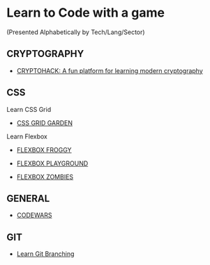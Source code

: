 # Learn to Code with a game

(Presented Alphabetically by Tech/Lang/Sector)

## CRYPTOGRAPHY

* [CRYPTOHACK: A fun platform for learning modern cryptography](https://cryptohack.org/)

## CSS

Learn CSS Grid

* [CSS GRID GARDEN](https://cssgridgarden.com/)

Learn Flexbox

* [FLEXBOX FROGGY](https://flexboxfroggy.com)

* [FLEXBOX PLAYGROUND](https://codepen.io/enxaneta/pen/adLPwv)

* [FLEXBOX ZOMBIES](https://mastery.games/p/flexbox-zombies)

## GENERAL

* [CODEWARS](https://www.codewars.com/)

## GIT

* [Learn Git Branching](https://learngitbranching.js.org/)
